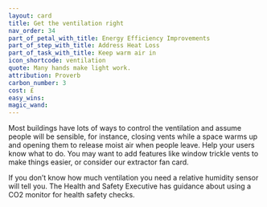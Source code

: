 ```yaml
---
layout: card
title: Get the ventilation right
nav_order: 34
part_of_petal_with_title: Energy Efficiency Improvements
part_of_step_with_title: Address Heat Loss
part_of_task_with_title: Keep warm air in
icon_shortcode: ventilation
quote: Many hands make light work.
attribution: Proverb
carbon_number: 3
cost: £
easy_wins: 
magic_wand: 
---
```


<p>Most buildings have lots of ways to control the ventilation and assume people will be sensible, for instance, closing vents while a space warms up and opening them to release moist air when people leave.  Help your users know what to do.  You may want to add features like window trickle vents to make things easier, or consider our extractor fan card.  </p><p> If you don’t know how much ventilation you need a relative humidity sensor will tell you.  The Health and Safety Executive has guidance about using a CO2 monitor for health safety checks.</p> 
